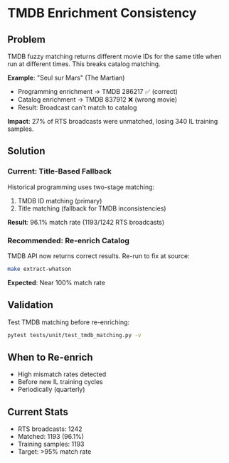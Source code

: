 # TMDB Enrichment Consistency

## Problem

TMDB fuzzy matching returns different movie IDs for the same title when run at different times. This breaks catalog matching.

**Example**: "Seul sur Mars" (The Martian)
- Programming enrichment → TMDB 286217 ✅ (correct)
- Catalog enrichment → TMDB 837912 ❌ (wrong movie)
- Result: Broadcast can't match to catalog

**Impact**: 27% of RTS broadcasts were unmatched, losing 340 IL training samples.

## Solution

### Current: Title-Based Fallback
Historical programming uses two-stage matching:
1. TMDB ID matching (primary)
2. Title matching (fallback for TMDB inconsistencies)

**Result**: 96.1% match rate (1193/1242 RTS broadcasts)

### Recommended: Re-enrich Catalog
TMDB API now returns correct results. Re-run to fix at source:

```bash
make extract-whatson
```

**Expected**: Near 100% match rate

## Validation

Test TMDB matching before re-enriching:
```bash
pytest tests/unit/test_tmdb_matching.py -v
```

## When to Re-enrich
- High mismatch rates detected
- Before new IL training cycles
- Periodically (quarterly)

## Current Stats
- RTS broadcasts: 1242
- Matched: 1193 (96.1%)
- Training samples: 1193
- Target: >95% match rate
